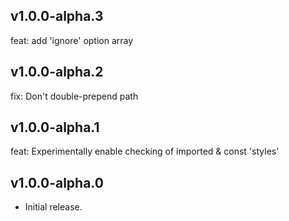 ## v1.0.0-alpha.3

feat: add 'ignore' option array

## v1.0.0-alpha.2

fix: Don't double-prepend path

## v1.0.0-alpha.1

feat: Experimentally enable checking of imported & const 'styles'

## v1.0.0-alpha.0

- Initial release.
